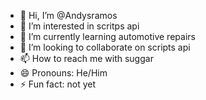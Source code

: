 - 👋 Hi, I’m @Andysramos
- 👀 I’m interested in scritps api
- 🌱 I’m currently learning automotive repairs
- 💞️ I’m looking to collaborate on scripts api
- 📫 How to reach me with suggar
- 😄 Pronouns: He/Him
- ⚡ Fun fact: not yet

<!---
Andysramos/Andysramos is a ✨ special ✨ repository because its `README.md` (this file) appears on your GitHub profile.
You can click the Preview link to take a look at your changes.
--->
